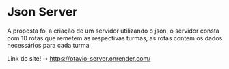 <h1>Json Server</h1>
<p>A proposta foi a criação de um servidor utilizando o json, o servidor consta com 10 rotas que remetem as respectivas  turmas, as rotas contem os dados necessários para cada turma</p>

Link do site! ➞ https://otavio-server.onrender.com/
